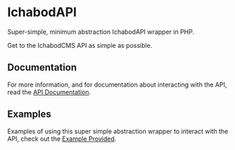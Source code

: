 IchabodAPI
==========

Super-simple, minimum abstraction IchabodAPI wrapper in PHP.

Get to the IchabodCMS API as simple as possible.


## Documentation

For more information, and for documentation about interacting with the API, read the [API Documentation](http://ichabodcms.com/api).

## Examples

Examples of using this super simple abstraction wrapper to interact with the API, check out the [Example Provided](https://github.com/IchabodCMS/Ichabod-PHP/blob/master/examples/01_begin.php).
